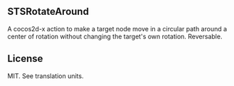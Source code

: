 STSRotateAround
------------
A cocos2d-x action to make a target node move in a circular path around a center of rotation without changing the target's own rotation.
Reversable.


License
------------
MIT. See translation units.
